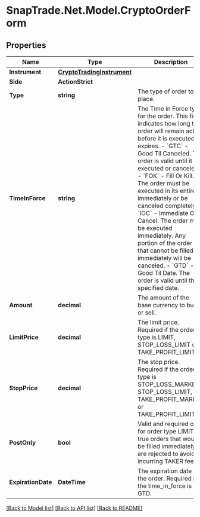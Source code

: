 # SnapTrade.Net.Model.CryptoOrderForm

## Properties

Name | Type | Description | Notes
------------ | ------------- | ------------- | -------------
**Instrument** | [**CryptoTradingInstrument**](CryptoTradingInstrument.md) |  | 
**Side** | **ActionStrict** |  | 
**Type** | **string** | The type of order to place. | 
**TimeInForce** | **string** | The Time in Force type for the order. This field indicates how long the order will remain active before it is executed or expires.   - &#x60;GTC&#x60; - Good Til Canceled. The order is valid until it is executed or canceled.   - &#x60;FOK&#x60; - Fill Or Kill. The order must be executed in its entirety immediately or be canceled completely.   - &#x60;IOC&#x60; - Immediate Or Cancel. The order must be executed immediately. Any portion of the order that cannot be filled immediately will be canceled.   - &#x60;GTD&#x60; - Good Til Date. The order is valid until the specified date.  | 
**Amount** | **decimal** | The amount of the base currency to buy or sell. | 
**LimitPrice** | **decimal** | The limit price. Required if the order type is LIMIT, STOP_LOSS_LIMIT or TAKE_PROFIT_LIMIT. | [optional] 
**StopPrice** | **decimal** | The stop price. Required if the order type is STOP_LOSS_MARKET, STOP_LOSS_LIMIT, TAKE_PROFIT_MARKET or TAKE_PROFIT_LIMIT. | [optional] 
**PostOnly** | **bool** | Valid and required only for order type LIMIT. If true orders that would be filled immediately are rejected to avoid incurring TAKER fees.  | [optional] 
**ExpirationDate** | **DateTime** | The expiration date of the order. Required if the time_in_force is GTD. | [optional] 

[[Back to Model list]](../README.md#documentation-for-models) [[Back to API list]](../README.md#documentation-for-api-endpoints) [[Back to README]](../README.md)

